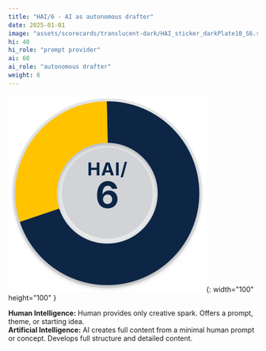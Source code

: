 ```yaml
---
title: "HAI/6 - AI as autonomous drafter"
date: 2025-01-01
image: "assets/scorecards/translucent-dark/HAI_sticker_darkPlate10_S6.svg"
hi: 40
hi_role: "prompt provider"
ai: 60
ai_role: "autonomous drafter"
weight: 6
---
```


![HAI Score 6](/assets/scorecards/translucent-dark/HAI_sticker_darkPlate10_S6.svg){: width="100" height="100" }

**Human Intelligence:** Human provides only creative spark. Offers a prompt, theme, or starting idea.\
**Artificial Intelligence:** AI creates full content from a minimal human prompt or concept. Develops full structure and detailed content.
